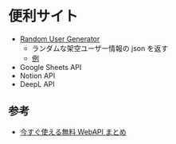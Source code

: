 # 便利サイト

- [Random User Generator](https://randomuser.me/)
  - ランダムな架空ユーザー情報の json を返す
  - [例](https://randomuser.me/api)
- Google Sheets API
- Notion API
- DeepL API

## 参考

- [今すぐ使える無料 WebAPI まとめ](https://qiita.com/kazuki_tachikawa/items/7b2fead2a9698d1c15e8)
